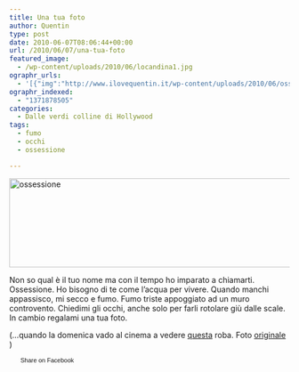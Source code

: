 ```yaml
---
title: Una tua foto
author: Quentin
type: post
date: 2010-06-07T08:06:44+00:00
url: /2010/06/07/una-tua-foto
featured_image:
  - /wp-content/uploads/2010/06/locandina1.jpg
ographr_urls:
  - '[{"img":"http://www.ilovequentin.it/wp-content/uploads/2010/06/ossessione.jpg"},{"img":"http://www.ilovequentin.it/wp-content/uploads/2010/06/locandina1.jpg"},{"img":"http://www.ilovequentin.it/wp-content/uploads/2010/06/locandina.jpg"},{"img":"http://www.ilovequentin.it/wp-content/uploads/2010/06/ossessione-300x92.jpg"}]'
ographr_indexed:
  - "1371878505"
categories:
  - Dalle verdi colline di Hollywood
tags:
  - fumo
  - occhi
  - ossessione

---
```

[<img class="alignnone size-full wp-image-1052" title="ossessione" src="http://www.ilovequentin.it/wp-content/uploads/2010/06/ossessione.jpg" alt="ossessione" width="520" height="160" />][1]

Non so qual è il tuo nome ma con il tempo ho imparato a chiamarti. Ossessione. Ho bisogno di te come l&#8217;acqua per vivere. Quando manchi appassisco, mi secco e fumo. Fumo triste appoggiato ad un muro controvento. Chiedimi gli occhi, anche solo per farli rotolare giù dalle scale. In cambio regalami una tua foto.

(&#8230;quando la domenica vado al cinema a vedere [questa][2] roba. Foto [originale][3] )

<a href="http://www.facebook.com/share.php?u=http%3A%2F%2Fwww.ilovequentin.it%2F2010%2F06%2F07%2Funa-tua-foto&t=Una%20tua%20foto" id="facebook_share_both_1051" style="font-size:11px; line-height:13px; font-family:'lucida grande',tahoma,verdana,arial,sans-serif; text-decoration:none; padding:2px 0 0 20px; height:16px; background:url(http://b.static.ak.fbcdn.net/images/share/facebook_share_icon.gif) no-repeat top left;">Share on Facebook</a>

 [1]: http://www.ilovequentin.it/wp-content/uploads/2010/06/ossessione.jpg
 [2]: http://www.mymovies.it/film/2009/ilsegretodeisuoiocchi/
 [3]: http://www.flickr.com/photos/aislingmiku/4494539289/sizes/l/